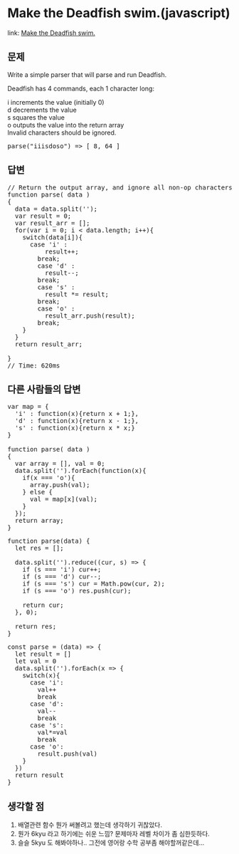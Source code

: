 Make the Deadfish swim.(javascript)
===============

link: [Make the Deadfish swim.](https://www.codewars.com/kata/make-the-deadfish-swim)

문제
--
Write a simple parser that will parse and run Deadfish.  
  
Deadfish has 4 commands, each 1 character long:  
  
i increments the value (initially 0)  
d decrements the value  
s squares the value  
o outputs the value into the return array  
Invalid characters should be ignored.  
<pre>
parse("iiisdoso") => [ 8, 64 ]
</pre>

답변
--
<pre>
// Return the output array, and ignore all non-op characters
function parse( data )
{
  data = data.split('');
  var result = 0;
  var result_arr = [];
  for(var i = 0; i < data.length; i++){
    switch(data[i]){
      case 'i' : 
          result++;
        break;
        case 'd' : 
          result--;
        break;
        case 's' : 
          result *= result;
        break;
        case 'o' : 
          result_arr.push(result);
        break;
    }
  }
  return result_arr;
  
}
// Time: 620ms
</pre>

다른 사람들의 답변
------------
<pre>
var map = {
  'i' : function(x){return x + 1;},
  'd' : function(x){return x - 1;},
  's' : function(x){return x * x;}
}

function parse( data )
{
  var array = [], val = 0;
  data.split('').forEach(function(x){
    if(x === 'o'){
      array.push(val); 
    } else {
      val = map[x](val);
    }
  });
  return array;
}
</pre>

<pre>
function parse(data) {
  let res = [];

  data.split('').reduce((cur, s) => {
    if (s === 'i') cur++;
    if (s === 'd') cur--;
    if (s === 's') cur = Math.pow(cur, 2);
    if (s === 'o') res.push(cur);
    
    return cur;
  }, 0);
  
  return res;
}
</pre>

<pre>
const parse = (data) => {
  let result = []
  let val = 0
  data.split('').forEach(x => {
    switch(x){
      case 'i':
        val++
        break
      case 'd':
        val--
        break
      case 's':
        val*=val
        break
      case 'o':
        result.push(val)
    }
  })
  return result
}
</pre>

생각할 점
------------------------
1. 배열관련 함수 뭔가 써볼려고 했는데 생각하기 귀찮았다.
2. 뭔가 6kyu 라고 하기에는 쉬운 느낌? 문제마자 레벨 차이가 좀 심한듯하다.
3. 슬슬 5kyu 도 해봐야하나.. 그전에 영어랑 수학 공부좀 해야할꺼같은데...